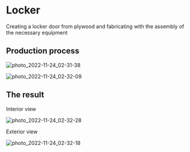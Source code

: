 # Locker
Creating a locker door from plywood and fabricating with the assembly of the necessary equipment

## Production process

![photo_2022-11-24_02-31-38](https://user-images.githubusercontent.com/114690482/203849530-3ac9e1bc-b51f-413d-9018-0901163d5cb2.jpg)

![photo_2022-11-24_02-32-09](https://user-images.githubusercontent.com/114690482/203849547-70278cbb-f537-4e22-8e84-ec9dd22fd02e.jpg)

## The result

Interior view

![photo_2022-11-24_02-32-28](https://user-images.githubusercontent.com/114690482/203849463-9086483c-473f-45d8-ba3c-a0260dad05ab.jpg)

Exterior view 

![photo_2022-11-24_02-32-18](https://user-images.githubusercontent.com/114690482/203849489-f592d0ff-2bb3-4ac2-a980-7db14293b8f6.jpg)
